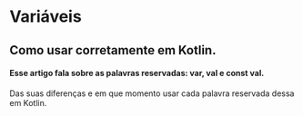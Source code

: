 # Variáveis
 ## Como usar corretamente em Kotlin.
 #### Esse artigo fala sobre as palavras reservadas: var, val e const val.
 Das suas diferenças e em que momento usar cada palavra reservada dessa em Kotlin. 
